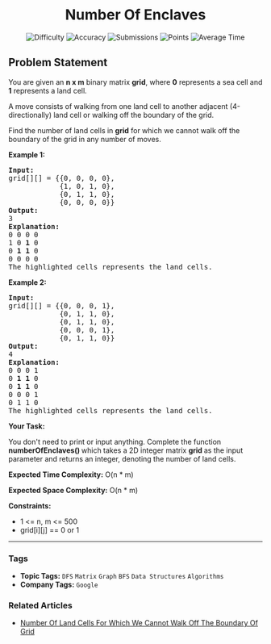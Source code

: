 <h1 align="center">Number Of Enclaves</h1>

<p align="center">
  <img alt="Difficulty" title="Difficulty" src="https://custom-icon-badges.demolab.com/badge/Difficulty: Medium-1F222E?style=for-the-badge&logoColor=white&logo=fire"/>
  <img alt="Accuracy" title="Accuracy" src="https://custom-icon-badges.demolab.com/badge/Accuracy: 50.93%25-1F222E?style=for-the-badge&logoColor=white&logo=target"/>
  <img alt="Submissions" title="Submissions" src="https://custom-icon-badges.demolab.com/badge/Submissions: 81K+-1F222E?style=for-the-badge&logoColor=white&logo=repo"/>
  <img alt="Points" title="Points" src="https://custom-icon-badges.demolab.com/badge/Points: 4-1F222E?style=for-the-badge&logoColor=white&logo=award"/>
  <img alt="Average Time" title="Average Time" src="https://custom-icon-badges.demolab.com/badge/Average%20Time: 20m-1F222E?style=for-the-badge&logoColor=white&logo=clock"/>
</p>

## Problem Statement

You are given an <b>n x m</b> binary matrix <b>grid</b>, where <b>0</b> represents a sea cell and <b>1</b> represents a land cell.

A move consists of walking from one land cell to another adjacent (4-directionally) land cell or walking off the boundary of the grid.

Find the number of land cells in <b>grid</b> for which we cannot walk off the boundary of the grid in any number of moves.

<b>Example 1:</b>

<pre><b>Input:</b>
grid[][] = {{0, 0, 0, 0},
            {1, 0, 1, 0},
            {0, 1, 1, 0},
            {0, 0, 0, 0}}
<b>Output:</b>
3
<b>Explanation:</b>
0 0 0 0
1 0 <b>1</b> 0
0 <b>1</b> <b>1</b> 0
0 0 0 0
The highlighted cells represents the land cells.
</pre>

<b>Example 2:</b>

<pre><b>Input:</b>
grid[][] = {{0, 0, 0, 1},
            {0, 1, 1, 0},
            {0, 1, 1, 0},
            {0, 0, 0, 1},
            {0, 1, 1, 0}}
<b>Output:</b>
4
<b>Explanation:</b>
0 0 0 1
0 <b>1</b> <b>1</b> 0
0 <b>1</b> <b>1</b> 0
0 0 0 1
0 1 1 0
The highlighted cells represents the land cells.</pre>

<b>Your Task:</b>

You don't need to print or input anything. Complete the function <b>numberOfEnclaves() </b>which takes a 2D integer matrix <b>grid </b>as the input parameter and returns an integer, denoting the number of land cells.

<b>Expected Time Complexity:</b> O(n * m)

<b>Expected Space Complexity:</b> O(n * m)

<b>Constraints:</b>

- 1 <= n, m <= 500
- grid[i][j] == 0 or 1


<hr>

### Tags
- **Topic Tags:** `DFS` `Matrix` `Graph` `BFS` `Data Structures` `Algorithms`
- **Company Tags:** `Google`

### Related Articles
- [Number Of Land Cells For Which We Cannot Walk Off The Boundary Of Grid](https://www.geeksforgeeks.org/number-of-land-cells-for-which-we-cannot-walk-off-the-boundary-of-grid/)

